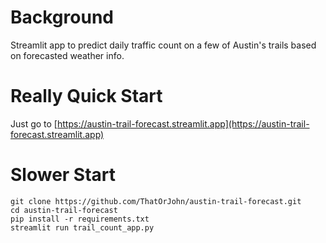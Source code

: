 # Background

Streamlit app to predict daily traffic count on a few of Austin's trails based on forecasted weather info.

# Really Quick Start

Just go to [https://austin-trail-forecast.streamlit.app](https://austin-trail-forecast.streamlit.app)

# Slower Start

```
git clone https://github.com/ThatOrJohn/austin-trail-forecast.git
cd austin-trail-forecast
pip install -r requirements.txt
streamlit run trail_count_app.py
```

